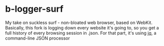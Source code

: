 # b-logger-surf
My take on suckless surf - non-bloated web browser, based on WebKit. Basically, this fork is logging down every website it's going to, so you get a full history of every browsing session in .json. For that part, it's using [jq](https://github.com/stedolan/jq), a command-line JSON processor
